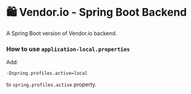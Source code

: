 # 🛍️ Vendor.io - Spring Boot Backend

A Spring Boot version of Vendor.io backend.

### How to use `application-local.properties`

Add:
```
-Dspring.profiles.active=local
```
to `spring.profiles.active` property.